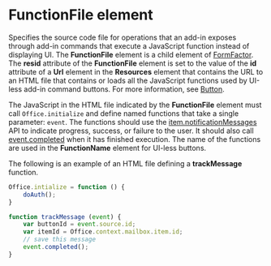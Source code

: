 # FunctionFile element

Specifies the source code file for operations that an add-in exposes through add-in commands that execute a JavaScript function instead of displaying UI. The  **FunctionFile** element is a child element of [FormFactor](./formfactor). The **resid** attribute of the **FunctionFile** element is set to the value of the **id** attribute of a **Url** element in the **Resources** element that contains the URL to an HTML file that contains or loads all  the JavaScript functions used by UI-less add-in command buttons. For more information, see [Button](./button.md).

The JavaScript in the HTML file indicated by the  **FunctionFile** element must call `Office.initialize` and define named functions that take a single parameter: `event`. The functions should use the [item.notificationMessages](../../../reference/outlook/Office.context.mailbox.item.md) API to indicate progress, success, or failure to the user. It should also call [event.completed](../../../reference/shared/event.completed.md) when it has finished execution. The name of the functions are used in the **FunctionName** element for UI-less buttons.

The following is an example of an HTML file defining a **trackMessage** function.

```js
Office.intialize = function () {
    doAuth();
}

function trackMessage (event) {
    var buttonId = event.source.id;    
    var itemId = Office.context.mailbox.item.id;
    // save this message
    event.completed();
}
```